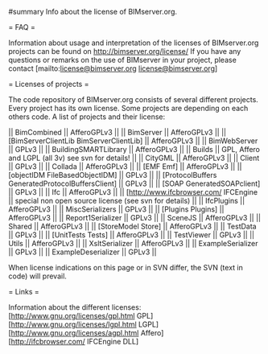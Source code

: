 #summary Info about the license of BIMserver.org.

= FAQ =

Information about usage and interpretation of the licenses of BIMserver.org projects can be found on http://bimserver.org/license/
If you have any questions or remarks on the use of BIMserver in your project, please contact [mailto:license@bimserver.org license@bimserver.org]


= Licenses of projects =

The code repository of BIMserver.org consists of several different projects. Every project has its own license. 
Some projects are depending on each others code. 
A list of projects and their license:

|| BimCombined || AfferoGPLv3 ||
|| BimServer || AfferoGPLv3 ||
|| [BimServerClientLib BimServerClientLib] || AfferoGPLv3 ||
|| BimWebServer || GPLv3 ||
|| BuildingSMARTLibrary || AfferoGPLv3 ||
|| Builds || GPL, Affero and LGPL (all 3v) see svn for details! || 
|| CityGML || AfferoGPLv3 || 
|| Client || GPLv3 ||
|| Collada || AfferoGPLv3 ||
|| [EMF Emf] || AfferoGPLv3 ||
|| [objectIDM FileBasedObjectIDM] || GPLv3 ||
|| [ProtocolBuffers GeneratedProtocolBuffersClient] || GPLv3 ||
|| [SOAP GeneratedSOAPclient] ||  GPLv3 ||
|| Ifc || AfferoGPLv3 ||
|| [http://www.ifcbrowser.com/ IFCEngine || special non open source license (see svn for details) ||
|| IfcPlugins || AfferoGPLv3  ||
|| MiscSerializers || GPLv3 ||
|| [Plugins Plugins] || AfferoGPLv3 ||
|| Report1Serializer || GPLv3 ||
|| SceneJS || AfferoGPLv3 ||
|| Shared || AfferoGPLv3 ||
|| [StoreModel Store] || AfferoGPLv3 ||
|| TestData || GPLv3 ||
|| [UnitTests Tests] || AfferoGPLv3 ||
|| TestViewer || GPLv3  ||
|| Utils || AfferoGPLv3 ||
|| XsltSerializer || AfferoGPLv3 ||
|| ExampleSerializer || GPLv3 ||
|| ExampleDeserializer || GPLv3 ||

When license indications on this page or in SVN differ, the SVN (text in code) will prevail. 

= Links = 

Information about the different licenses:<br/>
[http://www.gnu.org/licenses/gpl.html GPL]<br/>
[http://www.gnu.org/licenses/lgpl.html LGPL]<br/>
[http://www.gnu.org/licenses/agpl.html Affero]<br/>
[http://ifcbrowser.com/ IFCEngine DLL]<br/>